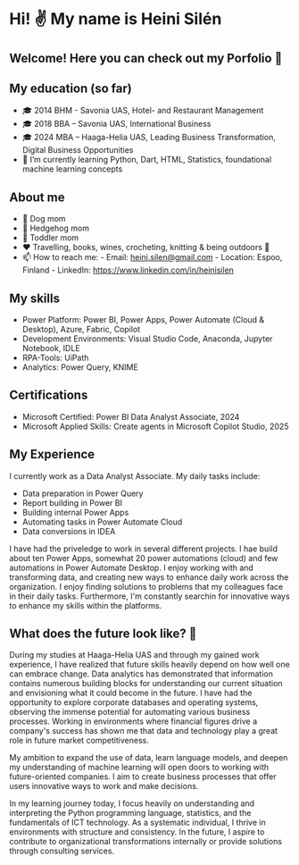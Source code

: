 <h1>Hi! ✌️ My name is Heini Silén</h1>

<h2>Welcome! Here you can check out my Porfolio 🔎</h2>

## My education (so far)
- 🎓 2014 BHM - Savonia UAS, Hotel- and Restaurant Management
- 🎓 2018 BBA – Savonia UAS, International Business
- 🎓 2024 MBA – Haaga-Helia UAS, Leading Business Transformation, Digital Business Opportunities
- 🌱 I’m currently learning Python, Dart, HTML, Statistics, foundational machine learning concepts

## About me
- 🐶 Dog mom
- 🦔 Hedgehog mom
- 🍭 Toddler mom
- ❤️ Travelling, books, wines, crocheting, knitting & being outdoors 🌳
- 📫 How to reach me:
        - Email:	heini.silen@gmail.com
        - Location: 	Espoo, Finland
        - LinkedIn: 	https://www.linkedin.com/in/heinisilen


## My skills
- Power Platform: Power BI, Power Apps, Power Automate (Cloud & Desktop), Azure, Fabric, Copilot
- Development Environments: Visual Studio Code, Anaconda, Jupyter Notebook, IDLE
- RPA-Tools: UiPath
- Analytics: Power Query, KNIME

## Certifications
- Microsoft Certified: Power BI Data Analyst Associate, 2024
- Microsoft Applied Skills: Create agents in Microsoft Copilot Studio, 2025

## My Experience

I currently work as a Data Analyst Associate. My daily tasks include:
- Data preparation in Power Query
- Report building in Power BI
- Building internal Power Apps
- Automating tasks in Power Automate Cloud
- Data conversions in IDEA

I have had the priveledge to work in several different projects. I hae build about ten Power Apps, somewhat 20 power automations (cloud) and few automations in Power Automate Desktop. I enjoy working with and transforming data, and creating new ways to enhance daily work across the organization. I enjoy finding solutions to problems that my colleagues face in their daily tasks. Furthermore, I'm constantly searchin for innovative ways to enhance my skills within the platforms. 

## What does the future look like? 📍

During my studies at Haaga-Helia UAS and through my gained work experience, I have realized that future skills heavily depend on how well one can embrace change. Data analytics has demonstrated that information contains numerous building blocks for understanding our current situation and envisioning what it could become in the future. I have had the opportunity to explore corporate databases and operating systems, observing the immense potential for automating various business processes. Working in environments where financial figures drive a company's success has shown me that data and technology play a great role in future market competitiveness.

My ambition to expand the use of data, learn language models, and deepen my understanding of machine learning will open doors to working with future-oriented companies. I aim to create business processes that offer users innovative ways to work and make decisions.

In my learning journey today, I focus heavily on understanding and interpreting the Python programming language, statistics, and the fundamentals of ICT technology. As a systematic individual, I thrive in environments with structure and consistency. In the future, I aspire to contribute to organizational transformations internally or provide solutions through consulting services.


